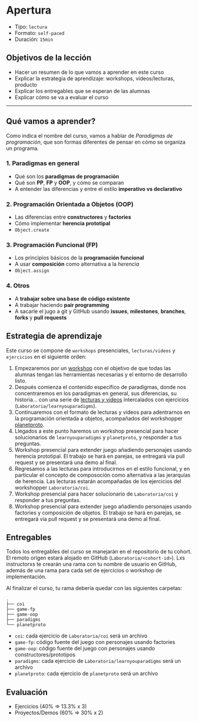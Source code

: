 # Apertura

* Tipo: `lectura`
* Formato: `self-paced`
* Duración: `15min`

## Objetivos de la lección

* Hacer un resumen de lo que vamos a aprender en este curso
* Explicar la estrategia de aprendizaje: workshops, videos/lecturas, producto
* Explicar los entregables que se esperan de las alumnas
* Explicar cómo se va a evaluar el curso

***

## Qué vamos a aprender?

Como indica el nombre del curso, vamos a hablar de _Paradigmas de programación_,
que son formas diferentes de pensar en cómo se organiza un programa.

### 1. Paradigmas en general

* Qué son los **paradigmas de programación**
* Qué son **PP**, **FP** y **OOP**, y cómo se comparan
* A entender las diferencias y entre el estilo **imperativo vs declarativo**

### 2. Programación Orientada a Objetos (OOP)

* Las diferencias entre **constructores** y **factories**
* Cómo implementar **herencia prototipal**
* `Object.create`

### 3. Programación Funcional (FP)

* Los principios básicos de la **programación funcional**
* A usar **composición** como alternativa a la _herencia_
* `Object.assign`

### 4. Otros

* A **trabajar sobre una base de código existente**
* A trabajar haciendo **pair programming**
* A sacarle el jugo a git y GitHub usando **issues**, **milestones**,
  **branches**, **forks** y **pull requests**

## Estrategia de aprendizaje

Este curso se compone de `workshops` presenciales, `lecturas/videos` y
`ejercicios` en el siguiente orden:

1. Empezaremos por un [workshop](../#workshop-1-entorno-y-metodología-de-trabajo)
   con el objetivo de que todas las alumnas tengan las herramientas necesarias y
   el entorno de desarrollo listo.
2. Después comienza el contenido específico de paradigmas, donde nos
   concentraremos en los paradigmas en general, sus diferencias, su historia...
   con una serie de [lecturas y videos](../03-paradigms/01-overview.md)
   intercalados con ejercicios (`Laboratoria/learnyouparadigms`).
3. Continuaremos con el formato de lecturas y videos para adentrarnos en la
   programación orientada a objetos, acompañados del workshopper
   [planetproto](https://github.com/sporto/planetproto).
4. Llegados a este punto haremos un workshop presencial para hacer solucionarios
   de `learnyouparadigms` y `planetproto`, y responder a tus preguntas.
5. Workshop presencial para extender juego añadiendo personajes usando herencia
   prototipal. El trabajo se hará en parejas, se entregará via pull request y se
   presentará una demo al final.
6. Regresamos a las lecturas para introducirnos en el estilo funcional, y en
   particular el concepto de composoción como alternativa a las jerarquías de
   herencia. Las lecturas estarán acompañadas de los ejercicios del workshopper
   `Laboratoria/coi`.
7. Workshop presencial para hacer solucionario de `Laboratoria/coi` y responder
   a tus preguntas.
8. Workshop presencial para extender juego añadiendo personajes usando factories
   y composición de objetos. El trabajo se hará en parejas, se entregará via
   pull request y se presentará una demo al final.

## Entregables

Todos los entregables del curso se manejarán en el repositorio de tu cohort. El
remoto orígen estará alojado en GitHub (`Laboratoria/<cohort-id>`). Lxs
instructorxs te crearán una rama con tu nombre de usuario en GitHub, además de
una rama para cada set de ejercicios o workshop de implementación.

Al finalizar el curso, tu rama debería quedar con las siguientes carpetas:

```text
.
├── coi
├── game-fp
├── game-oop
├── paradigms
└── planetproto
```

* `coi`: cada ejercicio de `Laboratoria/coi` será un archivo
* `game-fp`: código fuente del juego con personajes usando factories
* `game-oop`: código fuente del juego con personajes usando constructores/prototipos
* `paradigms`: cada ejercicio de `Laboratoria/learnyouparadigms` será un archivo
* `planetproto`: cada ejercicio de `planetproto` será un archivo

## Evaluación

* Ejercicios (40% => 13.3% x 3)
* Proyectos/Demos (60% => 30% x 2)
